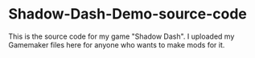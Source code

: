 # Shadow-Dash-Demo-source-code
This is the source code for my game "Shadow Dash". I uploaded my Gamemaker files here for anyone who wants to make mods for it.
